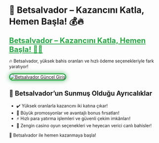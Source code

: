 <h1>🎯 Betsalvador – Kazancını Katla, Hemen Başla! 💰🔥</h1>  

<a href="https://cutt.ly/SalvadorLink" title="Betsalvador Güncel Giriş" style="color: #28a745; font-size: 24px; font-weight: bold;">Betsalvador – Kazancını Katla, Hemen Başla! 🎰💎</a>  

🔥 Betsalvador, yüksek bahis oranları ve hızlı ödeme seçenekleriyle fark yaratıyor!  

<a href="https://cutt.ly/SalvadorLink" title="Betsalvador Güncel Giriş">  
<img src="https://i.ibb.co/BtMhhf6/g-venligiris.jpg" alt="Betsalvador Güncel Giriş" style="max-width: 100%; border: 3px solid #28a745; border-radius: 15px; box-shadow: 0px 0px 15px rgba(40, 167, 69, 0.8);">  
</a>  

<h2>🚀 Betsalvador’un Sunmuş Olduğu Ayrıcalıklar</h2>  
<ul>
  <li>✔️ Yüksek oranlarla kazancını iki katına çıkar!</li>
  <li>🎁 Büyük promosyonlar ve avantajlı bonus fırsatları!</li>
  <li>⚡️ Hızlı para yatırma işlemleri ve güvenli çekim imkânları!</li>
  <li>🎲 Zengin casino oyun seçenekleri ve heyecan verici canlı bahisler!</li>
</ul>

💎 Betsalvador ile hemen kazanmaya başla!  

